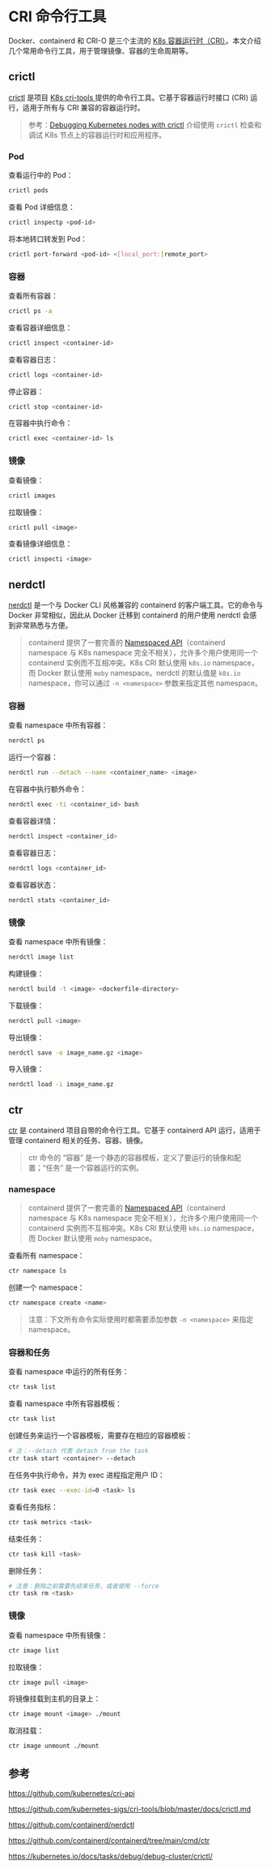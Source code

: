 # CRI 命令行工具

Docker、containerd 和 CRI-O 是三个主流的 <a target="_blank" rel="noopener noreferrer" href="https://github.com/kubernetes/cri-api"> K8s 容器运行时（CRI）</a>。本文介绍几个常用命令行工具，用于管理镜像、容器的生命周期等。

## crictl

<a target="_blank" rel="noopener noreferrer" href="https://github.com/kubernetes-sigs/cri-tools/blob/master/docs/crictl.md">crictl</a> 是项目 <a target="_blank" rel="noopener noreferrer" href="https://github.com/kubernetes-sigs/cri-tools/"> K8s cri-tools </a>提供的命令行工具。它基于容器运行时接口 (CRI) 运行，适用于所有与 CRI 兼容的容器运行时。

> 参考：<a target="_blank" rel="noopener noreferrer" href="https://kubernetes.io/docs/tasks/debug/debug-cluster/crictl/">Debugging Kubernetes nodes with crictl</a> 介绍使用 `crictl` 检查和调试 K8s 节点上的容器运行时和应用程序。

### Pod

查看运行中的 Pod：

```bash
crictl pods
```

查看 Pod 详细信息：

```bash
crictl inspectp <pod-id>
```

将本地转口转发到 Pod：

```bash
crictl port-forward <pod-id> <[local_port:]remote_port>
```

### 容器

查看所有容器：

```bash
crictl ps -a
```

查看容器详细信息：

```bash
crictl inspect <container-id>
```

查看容器日志：

```bash
crictl logs <container-id>
```

停止容器：

```bash
crictl stop <container-id>
```

在容器中执行命令：

```bash
crictl exec <container-id> ls
```

### 镜像

查看镜像：

```bash
crictl images
```

拉取镜像：

```bash
crictl pull <image>
```

查看镜像详细信息：

```bash
crictl inspecti <image>
```

## nerdctl

<a target="_blank" rel="noopener noreferrer" href="https://github.com/containerd/nerdctl">nerdctl</a> 是一个与 Docker CLI 风格兼容的 containerd 的客户端工具。它的命令与 Docker 非常相似，因此从 Docker 迁移到 containerd 的用户使用 nerdctl 会感到非常熟悉与方便。

> containerd 提供了一套完善的 <a target="_blank" rel="noopener noreferrer" href="https://github.com/containerd/containerd/blob/main/docs/namespaces.md">Namespaced API</a>（containerd namespace 与 K8s namespace 完全不相关），允许多个用户使用同一个 containerd 实例而不互相冲突。K8s CRI 默认使用 `k8s.io` namespace，而 Docker 默认使用 `moby` namespace。nerdctl 的默认值是 `k8s.io` namespace，你可以通过 `-n <namespace>` 参数来指定其他 namespace。

### 容器

查看 namespace 中所有容器：

```bash
nerdctl ps
```

运行一个容器：

```bash
nerdctl run --detach --name <container_name> <image>
```

在容器中执行额外命令：

```bash
nerdctl exec -ti <container_id> bash
```

查看容器详情：

```bash
nerdctl inspect <container_id>
```

查看容器日志：

```bash
nerdctl logs <container_id>
```

查看容器状态：

```bash
nerdctl stats <container_id>
```

### 镜像

查看 namespace 中所有镜像：

```bash
nerdctl image list
```

构建镜像：

```bash
nerdctl build -t <image> <dockerfile-directory>
```

下载镜像：

```bash
nerdctl pull <image>
```

导出镜像：

```bash
nerdctl save -o image_name.gz <image>
```

导入镜像：

```bash
nerdctl load -i image_name.gz
```


## ctr

<a target="_blank" rel="noopener noreferrer" href="https://github.com/containerd/containerd/tree/main/cmd/ctr">ctr</a> 是 containerd 项目自带的命令行工具。它基于 containerd API 运行，适用于管理 containerd 相关的任务、容器、镜像。

> ctr 命令的 “容器” 是一个静态的容器模板，定义了要运行的镜像和配置；“任务” 是一个容器运行的实例。

### namespace

> containerd 提供了一套完善的 <a target="_blank" rel="noopener noreferrer" href="https://github.com/containerd/containerd/blob/main/docs/namespaces.md">Namespaced API</a>（containerd namespace 与 K8s namespace 完全不相关），允许多个用户使用同一个 containerd 实例而不互相冲突。K8s CRI 默认使用 `k8s.io` namespace，而 Docker 默认使用 `moby` namespace。

查看所有 namespace：

```bash
ctr namespace ls
```

创建一个 namespace：

```bash
ctr namespace create <name>
```

> 注意：下文所有命令实际使用时都需要添加参数 `-n <namespace>` 来指定 namespace。

### 容器和任务

查看 namespace 中运行的所有任务：

```bash
ctr task list
```

查看 namespace 中所有容器模板：

```bash
ctr task list
```

创建任务来运行一个容器模板，需要存在相应的容器模板：

```bash
# 注：--detach 代表 detach from the task
ctr task start <container> --detach
```

在任务中执行命令，并为 exec 进程指定用户 ID：

```bash
ctr task exec --exec-id=0 <task> ls
```

查看任务指标：

```bash
ctr task metrics <task>
```

结束任务：

```bash
ctr task kill <task>
```

删除任务：

```bash
# 注意：删除之前需要先结束任务，或者使用 --force
ctr task rm <task>
```

### 镜像

查看 namespace 中所有镜像：

```bash
ctr image list
```

拉取镜像：

```bash
ctr image pull <image>
```

将镜像挂载到主机的目录上：

```bash
ctr image mount <image> ./mount
```

取消挂载：

```bash
ctr image unmount ./mount
```

## 参考

<https://github.com/kubernetes/cri-api>

<https://github.com/kubernetes-sigs/cri-tools/blob/master/docs/crictl.md>

<https://github.com/containerd/nerdctl>

<https://github.com/containerd/containerd/tree/main/cmd/ctr>

<https://kubernetes.io/docs/tasks/debug/debug-cluster/crictl/>
